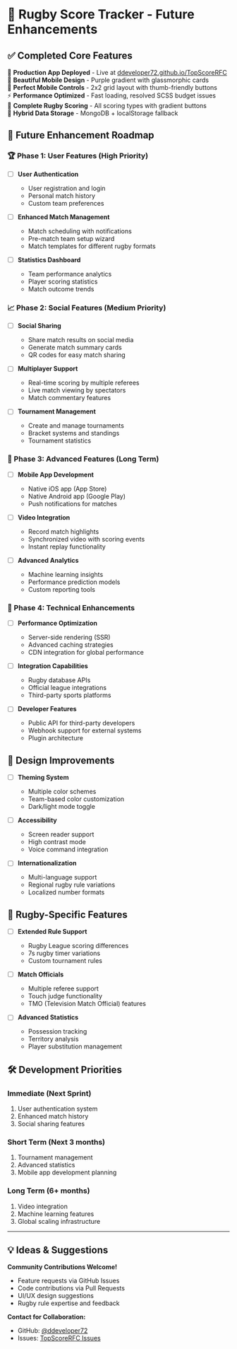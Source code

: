 # 🚀 Rugby Score Tracker - Future Enhancements

## ✅ Completed Core Features

🎯 **Production App Deployed** - Live at [ddeveloper72.github.io/TopScoreRFC](https://ddeveloper72.github.io/TopScoreRFC/)  
🎨 **Beautiful Mobile Design** - Purple gradient with glassmorphic cards  
📱 **Perfect Mobile Controls** - 2x2 grid layout with thumb-friendly buttons  
⚡ **Performance Optimized** - Fast loading, resolved SCSS budget issues  
🏉 **Complete Rugby Scoring** - All scoring types with gradient buttons  
🔄 **Hybrid Data Storage** - MongoDB + localStorage fallback  

## 🎯 Future Enhancement Roadmap

### 🏆 Phase 1: User Features (High Priority)

- [ ] **User Authentication**
  - User registration and login
  - Personal match history
  - Custom team preferences
  
- [ ] **Enhanced Match Management**
  - Match scheduling with notifications
  - Pre-match team setup wizard
  - Match templates for different rugby formats

- [ ] **Statistics Dashboard**
  - Team performance analytics
  - Player scoring statistics
  - Match outcome trends

### 📈 Phase 2: Social Features (Medium Priority)

- [ ] **Social Sharing**
  - Share match results on social media
  - Generate match summary cards
  - QR codes for easy match sharing

- [ ] **Multiplayer Support**
  - Real-time scoring by multiple referees
  - Live match viewing by spectators
  - Match commentary features

- [ ] **Tournament Management**
  - Create and manage tournaments
  - Bracket systems and standings
  - Tournament statistics

### 🚀 Phase 3: Advanced Features (Long Term)

- [ ] **Mobile App Development**
  - Native iOS app (App Store)
  - Native Android app (Google Play)
  - Push notifications for matches

- [ ] **Video Integration**
  - Record match highlights
  - Synchronized video with scoring events
  - Instant replay functionality

- [ ] **Advanced Analytics**
  - Machine learning insights
  - Performance prediction models
  - Custom reporting tools

### 🔧 Phase 4: Technical Enhancements

- [ ] **Performance Optimization**
  - Server-side rendering (SSR)
  - Advanced caching strategies
  - CDN integration for global performance

- [ ] **Integration Capabilities**
  - Rugby database APIs
  - Official league integrations
  - Third-party sports platforms

- [ ] **Developer Features**
  - Public API for third-party developers
  - Webhook support for external systems
  - Plugin architecture

## 🎨 Design Improvements

- [ ] **Theming System**
  - Multiple color schemes
  - Team-based color customization
  - Dark/light mode toggle

- [ ] **Accessibility**
  - Screen reader support
  - High contrast mode
  - Voice command integration

- [ ] **Internationalization**
  - Multi-language support
  - Regional rugby rule variations
  - Localized number formats

## 🏉 Rugby-Specific Features

- [ ] **Extended Rule Support**
  - Rugby League scoring differences
  - 7s rugby timer variations
  - Custom tournament rules

- [ ] **Match Officials**
  - Multiple referee support
  - Touch judge functionality
  - TMO (Television Match Official) features

- [ ] **Advanced Statistics**
  - Possession tracking
  - Territory analysis
  - Player substitution management

## 🛠️ Development Priorities

### Immediate (Next Sprint)
1. User authentication system
2. Enhanced match history
3. Social sharing features

### Short Term (Next 3 months)
1. Tournament management
2. Advanced statistics
3. Mobile app development planning

### Long Term (6+ months)
1. Video integration
2. Machine learning features
3. Global scaling infrastructure

---

## 💡 Ideas & Suggestions

**Community Contributions Welcome!**

- Feature requests via GitHub Issues
- Code contributions via Pull Requests
- UI/UX design suggestions
- Rugby rule expertise and feedback

**Contact for Collaboration:**
- GitHub: [@ddeveloper72](https://github.com/ddeveloper72)
- Issues: [TopScoreRFC Issues](https://github.com/ddeveloper72/TopScoreRFC/issues)
